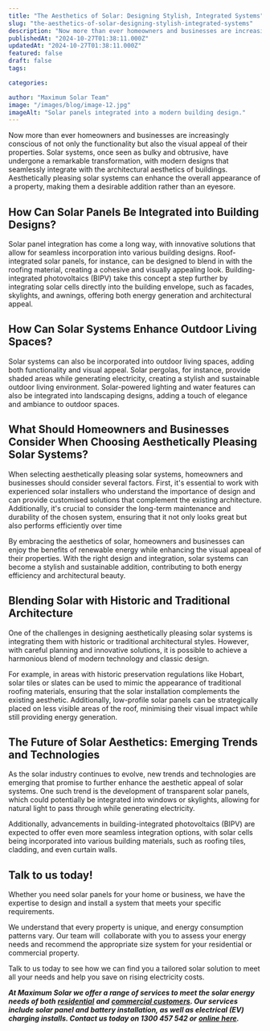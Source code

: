 ```yaml
---
title: "The Aesthetics of Solar: Designing Stylish, Integrated Systems"
slug: "the-aesthetics-of-solar-designing-stylish-integrated-systems"
description: "Now more than ever homeowners and businesses are increasingly conscious of not only the functionality but also the visual appeal of their properties. "
publishedAt: "2024-10-27T01:38:11.000Z"
updatedAt: "2024-10-27T01:38:11.000Z"
featured: false
draft: false
tags:

categories:

author: "Maximum Solar Team"
image: "/images/blog/image-12.jpg"
imageAlt: "Solar panels integrated into a modern building design."
---
```


Now more than ever homeowners and businesses are increasingly conscious of not only the functionality but also the visual appeal of their properties. Solar systems, once seen as bulky and obtrusive, have undergone a remarkable transformation, with modern designs that seamlessly integrate with the architectural aesthetics of buildings. Aesthetically pleasing solar systems can enhance the overall appearance of a property, making them a desirable addition rather than an eyesore.

## How Can Solar Panels Be Integrated into Building Designs?

Solar panel integration has come a long way, with innovative solutions that allow for seamless incorporation into various building designs. Roof-integrated solar panels, for instance, can be designed to blend in with the roofing material, creating a cohesive and visually appealing look. Building-integrated photovoltaics (BIPV) take this concept a step further by integrating solar cells directly into the building envelope, such as facades, skylights, and awnings, offering both energy generation and architectural appeal.


## How Can Solar Systems Enhance Outdoor Living Spaces?

Solar systems can also be incorporated into outdoor living spaces, adding both functionality and visual appeal. Solar pergolas, for instance, provide shaded areas while generating electricity, creating a stylish and sustainable outdoor living environment. Solar-powered lighting and water features can also be integrated into landscaping designs, adding a touch of elegance and ambiance to outdoor spaces.

## What Should Homeowners and Businesses Consider When Choosing Aesthetically Pleasing Solar Systems?

When selecting aesthetically pleasing solar systems, homeowners and businesses should consider several factors. First, it's essential to work with experienced solar installers who understand the importance of design and can provide customised solutions that complement the existing architecture. Additionally, it's crucial to consider the long-term maintenance and durability of the chosen system, ensuring that it not only looks great but also performs efficiently over time

By embracing the aesthetics of solar, homeowners and businesses can enjoy the benefits of renewable energy while enhancing the visual appeal of their properties. With the right design and integration, solar systems can become a stylish and sustainable addition, contributing to both energy efficiency and architectural beauty.

## Blending Solar with Historic and Traditional Architecture

One of the challenges in designing aesthetically pleasing solar systems is integrating them with historic or traditional architectural styles. However, with careful planning and innovative solutions, it is possible to achieve a harmonious blend of modern technology and classic design.

For example, in areas with historic preservation regulations like Hobart, solar tiles or slates can be used to mimic the appearance of traditional roofing materials, ensuring that the solar installation complements the existing aesthetic. Additionally, low-profile solar panels can be strategically placed on less visible areas of the roof, minimising their visual impact while still providing energy generation.

## The Future of Solar Aesthetics: Emerging Trends and Technologies

As the solar industry continues to evolve, new trends and technologies are emerging that promise to further enhance the aesthetic appeal of solar systems. One such trend is the development of transparent solar panels, which could potentially be integrated into windows or skylights, allowing for natural light to pass through while generating electricity.

Additionally, advancements in building-integrated photovoltaics (BIPV) are expected to offer even more seamless integration options, with solar cells being incorporated into various building materials, such as roofing tiles, cladding, and even curtain walls.

## Talk to us today!

Whether you need solar panels for your home or business, we have the expertise to design and install a system that meets your specific requirements. 

We understand that every property is unique, and energy consumption patterns vary. Our team will  collaborate with you to assess your energy needs and recommend the appropriate size system for your residential or commercial property.

Talk to us today to see how we can find you a tailored solar solution to meet all your needs and help you save on rising electricity costs.


**_At Maximum Solar we offer a range of services to meet the solar energy needs of both_** [**_residential_**](https://www.maximumsolar.com.au/residential-solar) **_and_** [**_commercial customers_**](https://www.maximumsolar.com.au/commercial-solar)**_. Our services include solar panel and battery installation, as well as electrical (EV) charging installs. Contact us today on 1300 457 542 or_** [**_online here_**](https://www.maximumsolar.com.au/contact)**_._**
